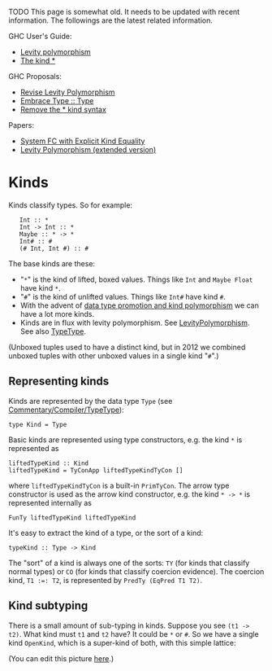 TODO This page is somewhat old. It needs to be updated with recent information. The followings are the latest related information.


GHC User's Guide:

- [Levity polymorphism](https://downloads.haskell.org/%7Eghc/latest/docs/html/users_guide/glasgow_exts.html#levity-polymorphism)
- [The kind \*](https://downloads.haskell.org/%7Eghc/latest/docs/html/users_guide/glasgow_exts.html#the-kind)


GHC Proposals:

- [Revise Levity Polymorphism](https://github.com/ghc-proposals/ghc-proposals/blob/master/proposals/0003-levity-polymorphism.rst)
- [Embrace Type :: Type](https://github.com/ghc-proposals/ghc-proposals/blob/master/proposals/0020-no-type-in-type.rst)
- [Remove the \* kind syntax](https://github.com/ghc-proposals/ghc-proposals/blob/master/proposals/0030-remove-star-kind.rst)


Papers:

- [System FC with Explicit Kind Equality](https://www.seas.upenn.edu/~sweirich/papers/fckinds.pdf)
- [Levity Polymorphism (extended version)](https://cs.brynmawr.edu/~rae/papers/2017/levity/levity.pdf)

# Kinds


Kinds classify types.  So for example:

```wiki
   Int :: *
   Int -> Int :: *
   Maybe :: * -> *
   Int# :: #
   (# Int, Int #) :: #
```


The base kinds are these:

- "`*`" is the kind of lifted, boxed values. Things like `Int` and `Maybe Float` have kind `*`.
- "`#`" is the kind of unlifted values. Things like `Int#` have kind `#`.
- With the advent of [data type promotion and kind polymorphism](ghc-kinds) we can have a lot more kinds.
- Kinds are in flux with levity polymorphism. See [LevityPolymorphism](levity-polymorphism). See also [TypeType](commentary/compiler/type-type).


(Unboxed tuples used to have a distinct kind, but in 2012 we combined unboxed tuples with other unboxed values in a single kind "`#`".)

## Representing kinds


Kinds are represented by the data type `Type` (see [Commentary/Compiler/TypeType](commentary/compiler/type-type)):

```wiki
type Kind = Type
```


Basic kinds are 
represented using type constructors, e.g. the kind `*` is represented as

```wiki
liftedTypeKind :: Kind
liftedTypeKind = TyConApp liftedTypeKindTyCon []
```


where `liftedTypeKindTyCon` is a built-in `PrimTyCon`.  The arrow type
constructor is used as the arrow kind constructor, e.g. the kind `* -> *` 
is represented internally as

```wiki
FunTy liftedTypeKind liftedTypeKind
```


It's easy to extract the kind of a type, or the sort of a kind:

```wiki
typeKind :: Type -> Kind
```


The "sort" of a kind is always one of the
sorts: `TY` (for kinds that classify normal types) or `CO` (for kinds that
classify coercion evidence).  The coercion kind, `T1 :=: T2`, is
represented by `PredTy (EqPred T1 T2)`.

## Kind subtyping


There is a small amount of sub-typing in kinds.  Suppose you see `(t1 -> t2)`.  What kind must `t1` and `t2` have?  It could be `*` or `#`.  So we have a single kind `OpenKind`, which is a super-kind of both, with this simple lattice:

[](https://docs.google.com/drawings/pub?id=1M5yBP8iAWTgqdI3oG1UNnYihVlipnvvk2vLInAFxtNM&w=359&h=229)


(You can edit this picture [here](https://docs.google.com/drawings/d/1M5yBP8iAWTgqdI3oG1UNnYihVlipnvvk2vLInAFxtNM/edit?hl=en_GB).)
